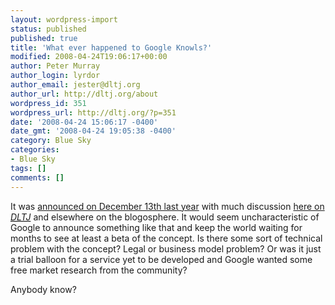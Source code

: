 ```yaml
---
layout: wordpress-import
status: published
published: true
title: 'What ever happened to Google Knowls?'
modified: 2008-04-24T19:06:17+00:00
author: Peter Murray
author_login: lyrdor
author_email: jester@dltj.org
author_url: http://dltj.org/about
wordpress_id: 351
wordpress_url: http://dltj.org/?p=351
date: '2008-04-24 15:06:17 -0400'
date_gmt: '2008-04-24 19:05:38 -0400'
category: Blue Sky
categories:
- Blue Sky
tags: []
comments: []
---
```

<p>It was <a href="http://googleblog.blogspot.com/2007/12/encouraging-people-to-contribute.html" title="Official Google Blog: Encouraging people to contribute knowledge">announced on December 13th last year</a> with much discussion <a href="/article/google-knol/">here on <acronym title="Disruptive Library Technology Jester"><i>DLTJ</i></acronym></a> and <span class="removed_link" title="http://technorati.com/search/knols?authority=a4&amp;language=en">elsewhere on the blogosphere</span>.  It would seem uncharacteristic of Google to announce something like that and keep the world waiting for months to see at least a beta of the concept.  Is there some sort of technical problem with the concept?  Legal or business model problem?  Or was it just a trial balloon for a service yet to be developed and Google wanted some free market research from the community?</p>
<p>Anybody know?</p>

